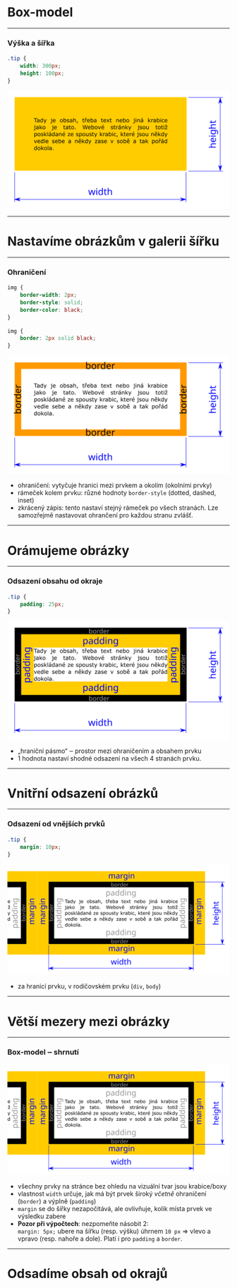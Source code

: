 <!-- .slide: data-state="c-slide-inter" -->

# Box-model

---

### Výška a šířka

```css
.tip {
	width: 300px;
	height: 100px;
}
```
<!-- .element: class="c-text-md " contenteditable="true" -->

<img src="img/box-model-width-height.svg" style="border:0 none;box-shadow:none;">

---

<!-- .slide: data-state="c-slide-task" -->

# Nastavíme obrázkům v galerii šířku

---

### Ohraničení

```css
img {
	border-width: 2px;
	border-style: solid;
	border-color: black;
}
```

<!-- .element: class="c-text-xs fragment" contenteditable="true" -->

```css
img {
	border: 2px solid black;
}

```
<!-- .element: class="c-text-sm fragment" contenteditable="true" -->

<img class="fragment" src="img/box-model-border.svg" style="border:0 none;box-shadow:none;">


>>>
* ohraničení: vytyčuje hranici mezi prvkem a okolím (okolními prvky)
* rámeček kolem prvku: různé hodnoty `border-style` (dotted, dashed, inset)
* zkrácený zápis: tento nastaví stejný rámeček po všech stranách. Lze samozřejmě nastavovat ohrančení pro každou stranu zvlášť.

---

<!-- .slide: data-state="c-slide-task" -->

# Orámujeme obrázky

---

### Odsazení obsahu od okraje

```css
.tip {
	padding: 25px;
}
```
<!-- .element: class="c-text-md " contenteditable="true" -->

<img src="img/box-model-padding.svg" style="border:0 none;box-shadow:none;">

>>>
* „hraniční pásmo“ ‒ prostor mezi ohraničením a obsahem prvku
* 1 hodnota nastaví shodné odsazení na všech 4 stranách prvku.

---

<!-- .slide: data-state="c-slide-task" -->

# Vnitřní odsazení obrázků

---

### Odsazení od vnějších prvků

```css
.tip {
	margin: 10px;
}
```
<!-- .element: class="c-text-md " contenteditable="true" -->

<img src="img/box-model-margin.svg" style="border:0 none;box-shadow:none;">

>>>
* za hranicí prvku, v rodičovském prvku (`div`, `body`)

---

<!-- .slide: data-state="c-slide-task" -->

# Větší mezery mezi obrázky

---

### Box-model ‒ shrnutí

<img src="img/box-model-margin.svg" style="border:0 none;box-shadow:none;">

>>>
* všechny prvky na stránce bez ohledu na vizuální tvar jsou krabice/boxy
* vlastnost `width` určuje, jak má být prvek široký *včetně* ohraničení (`border`) a výplně (`padding`)
* `margin` se do šířky nezapočítává, ale ovlivňuje, kolik místa prvek ve výsledku zabere
* **Pozor při výpočtech**: nezpomeňte násobit 2: <br>
	`margin: 5px;` ubere na šířku (resp. výšku) úhrnem `10 px` => vlevo a vpravo (resp. nahoře a dole). Platí i pro `padding` a `border`.

---

<!-- .slide: data-state="c-slide-task" -->

# Odsadíme obsah od okrajů
